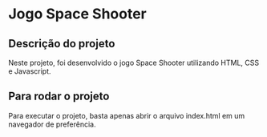 # Jogo Space Shooter

## Descrição do projeto

Neste projeto, foi desenvolvido o jogo Space Shooter utilizando HTML, CSS e Javascript.

## Para rodar o projeto

Para executar o projeto, basta apenas abrir o arquivo index.html em um navegador de preferência.